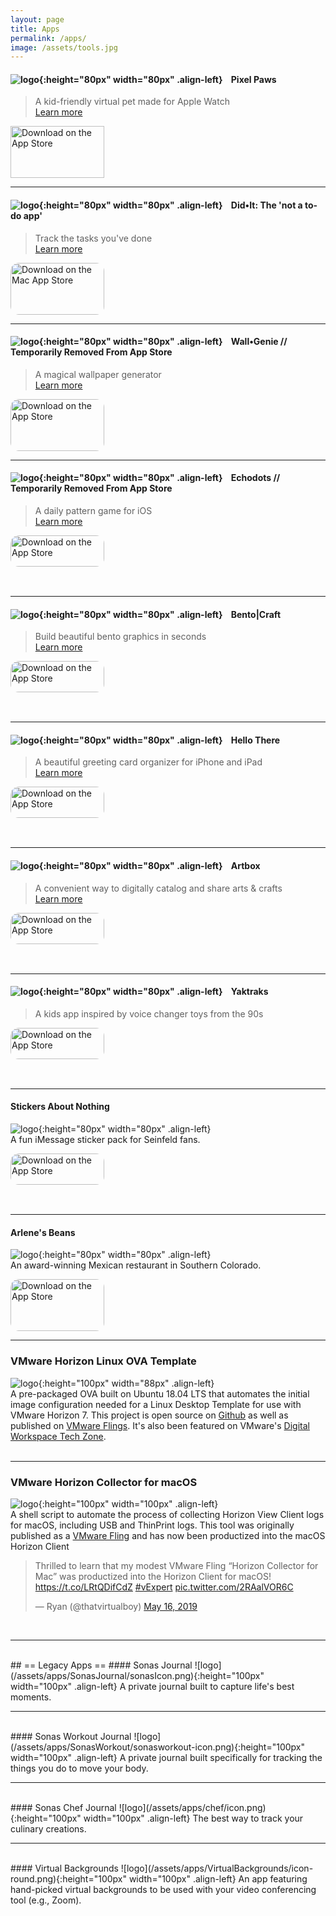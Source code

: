 ```yaml
---
layout: page
title: Apps
permalink: /apps/
image: /assets/tools.jpg
---
```


#### ![logo](/assets/images/pixelpaws/icon.png){:height="80px" width="80px" .align-left}&nbsp;&nbsp;&nbsp;&nbsp;Pixel Paws
> A kid-friendly virtual pet made for Apple Watch  
> [Learn more](https://thatvirtualboy.com/pixelpaws)  


 <a href="https://apps.apple.com/us/app/pixel-paws-virtual-pet-toy/id6743422824?itscg=30200&itsct=apps_box_badge&mttnsubad=6743422824" style="display: inline-block;">
    <img src="https://toolbox.marketingtools.apple.com/api/v2/badges/download-on-the-app-store/black/en-us?releaseDate=1745193600" alt="Download on the App Store" style="width: 150px; height: 83px; vertical-align: middle; object-fit: contain;" />
    </a>

---

#### ![logo](/assets/images/DoneApp/appicon.png){:height="80px" width="80px" .align-left}&nbsp;&nbsp;&nbsp;&nbsp;Did•It: The 'not a to-do app'
> Track the tasks you've done  
> [Learn more](https://thatvirtualboy.com/doneapp)  

<a href="https://apps.apple.com/us/app/done-not-a-to-do-app/id6503087781?mt=12&amp;itsct=apps_box_badge&amp;itscg=30200" style="display: inline-block; overflow: hidden; border-radius: 13px; width: 250px; height: 83px;"><img src="https://tools.applemediaservices.com/api/badges/download-on-the-mac-app-store/black/en-us?size=250x83&amp;releaseDate=1717027200" alt="Download on the Mac App Store" style="border-radius: 13px; width: 150px; height: 83px;"></a>

---

#### ![logo](/assets/images/WallGenie/icon-new.png){:height="80px" width="80px" .align-left}&nbsp;&nbsp;&nbsp;&nbsp;Wall•Genie // Temporarily Removed From App Store
> A magical wallpaper generator  
> [Learn more](https://thatvirtualboy.com/say-hello-to-wallgenie/)  

<a href="https://apps.apple.com/us/app/wall-genie-ai-wallpaper/id6496679681?itsct=apps_box_badge&amp;itscg=30200" style="display: inline-block; overflow: hidden; border-radius: 13px; width: 250px; height: 83px;"><img src="https://tools.applemediaservices.com/api/badges/download-on-the-app-store/black/en-us?size=250x83&amp;releaseDate=1714003200" alt="Download on the App Store" style="border-radius: 13px; width: 150px; height: 83px;"></a>

---

#### ![logo](/assets/images/Echodots/icon.png){:height="80px" width="80px" .align-left}&nbsp;&nbsp;&nbsp;&nbsp;Echodots // Temporarily Removed From App Store
> A daily pattern game for iOS  
> [Learn more](https://thatvirtualboy.com/echodots)  

<a href="https://apps.apple.com/us/app/echodots-daily-pattern-game/id6476985985?itsct=apps_box_badge&amp;itscg=30200" style="display: inline-block; overflow: hidden; border-radius: 13px; width: 250px; height: 83px;"><img src="https://tools.applemediaservices.com/api/badges/download-on-the-app-store/black/en-us?size=250x83&amp;releaseDate=1709510400" alt="Download on the App Store" style="border-radius: 13px; width: 150px; height: 50px;"></a>
<br>

---

#### ![logo](/assets/images/bento/appicon.png){:height="80px" width="80px" .align-left}&nbsp;&nbsp;&nbsp;&nbsp;Bento|Craft
> Build beautiful bento graphics in seconds  
> [Learn more](https://thatvirtualboy.com/bentocraft)  

<a href="https://apps.apple.com/us/app/bento-craft/id6468541457?itsct=apps_box_badge&amp;itscg=30200" style="display: inline-block; overflow: hidden; border-radius: 13px; width: 250px; height: 83px;"><img src="https://tools.applemediaservices.com/api/badges/download-on-the-app-store/black/en-us?size=250x83&amp;releaseDate=1697414400" alt="Download on the App Store" style="border-radius: 13px; width: 150px; height: 50px;"></a>
<br>

---


#### ![logo](/assets/apps/hellothere/icon.png){:height="80px" width="80px" .align-left}&nbsp;&nbsp;&nbsp;&nbsp;Hello There
> A beautiful greeting card organizer for iPhone and iPad  
> [Learn more](https://thatvirtualboy.com/hellothere)  

<a href="https://apps.apple.com/us/app/hello-there-greeting-cards/id1632485298?itsct=apps_box_badge&amp;itscg=30200" style="display: inline-block; overflow: hidden; border-top-left-radius: 13px; border-top-right-radius: 13px; border-bottom-right-radius: 13px; border-bottom-left-radius: 13px; width: 250px; height: 83px;"><img src="https://tools.applemediaservices.com/api/badges/download-on-the-app-store/black/en-us?size=250x83&amp;releaseDate=1586476800&h=523bfb029b0b9b44037aa61782d02b45" alt="Download on the App Store" style="border-top-left-radius: 13px; border-top-right-radius: 13px; border-bottom-right-radius: 13px; border-bottom-left-radius: 13px; width: 150px; height: 50px;"></a>
<br>

---

#### ![logo](/assets/apps/artbox/artbox2.png){:height="80px" width="80px" .align-left}&nbsp;&nbsp;&nbsp;&nbsp;Artbox
> A convenient way to digitally catalog and share arts & crafts   
> [Learn more](https://artbox.app)  

<a href="https://apps.apple.com/us/app/artbox-2/id1557964462?itsct=apps_box_badge&amp;itscg=30200" style="display: inline-block; overflow: hidden; border-top-left-radius: 13px; border-top-right-radius: 13px; border-bottom-right-radius: 13px; border-bottom-left-radius: 13px; width: 250px; height: 83px;"><img src="https://tools.applemediaservices.com/api/badges/download-on-the-app-store/black/en-us?size=250x83&amp;releaseDate=1619568000&h=592ca0fbd3178d7c7384a6379fe65c1b" alt="Download on the App Store" style="border-top-left-radius: 13px; border-top-right-radius: 13px; border-bottom-right-radius: 13px; border-bottom-left-radius: 13px; width: 150px; height: 50px;"></a>

---

#### ![logo](/assets/apps/yaktraks/icon.png){:height="80px" width="80px" .align-left}&nbsp;&nbsp;&nbsp;&nbsp;Yaktraks
> A kids app inspired by voice changer toys from the 90s  

<a href="https://apps.apple.com/us/app/yaktraks-90s-nostalgia/id1583086555?itsct=apps_box_link&itscg=30200" style="display: inline-block; overflow: hidden; border-top-left-radius: 13px; border-top-right-radius: 13px; border-bottom-right-radius: 13px; border-bottom-left-radius: 13px; width: 250px; height: 83px;"><img src="https://tools.applemediaservices.com/api/badges/download-on-the-app-store/black/en-us?size=250x83&amp;releaseDate=1619568000&h=592ca0fbd3178d7c7384a6379fe65c1b" alt="Download on the App Store" style="border-top-left-radius: 13px; border-top-right-radius: 13px; border-bottom-right-radius: 13px; border-bottom-left-radius: 13px; width: 150px; height: 50px;"></a>

---

#### Stickers About Nothing
![logo](/assets/apps/stickers/stickers-about-nothing.png){:height="80px" width="80px" .align-left}  
A fun iMessage sticker pack for Seinfeld fans.  

<a href="https://apps.apple.com/us/app/stickers-about-nothing/id1548219622?itsct=apps_box_badge&amp;itscg=30200" style="display: inline-block; overflow: hidden; border-top-left-radius: 13px; border-top-right-radius: 13px; border-bottom-right-radius: 13px; border-bottom-left-radius: 13px; width: 250px; height: 83px;"><img src="https://tools.applemediaservices.com/api/badges/download-on-the-app-store/black/en-us?size=250x83&amp;releaseDate=1610409600&h=5fd8e9f596a55a3214d74e6bc62c2f80" alt="Download on the App Store" style="border-top-left-radius: 13px; border-top-right-radius: 13px; border-bottom-right-radius: 13px; border-bottom-left-radius: 13px; width: 150px; height: 50px;"></a>

---

#### Arlene's Beans
![logo](/assets/images/arlenes-beans.png){:height="80px" width="80px" .align-left}  
An award-winning Mexican restaurant in Southern Colorado.  

<a href="https://apps.apple.com/us/app/arlenes-beans/id6450972383?itsct=apps_box_badge&amp;itscg=30200" style="display: inline-block; overflow: hidden; border-radius: 13px; width: 250px; height: 83px;"><img src="https://tools.applemediaservices.com/api/badges/download-on-the-app-store/black/en-us?size=250x83&amp;releaseDate=1691366400" alt="Download on the App Store" style="border-radius: 13px; width: 150px; height: 83px;"></a>
<br>

---

### VMware Horizon Linux OVA Template
![logo](/assets/horizon-ubuntu-ova.png){:height="100px" width="88px" .align-left}  
A pre-packaged OVA built on Ubuntu 18.04 LTS that automates the initial image configuration needed for a Linux Desktop Template for use with VMware Horizon 7. This project is open source on [Github](https://github.com/thatvirtualboy/horizon-linux-vm) as well as published on [VMware Flings](https://flings.vmware.com/horizon-ova-for-ubuntu). It's also been featured on VMware's [Digital Workspace Tech Zone](https://techzone.vmware.com/blog/featured-flings-vmware-horizon).
<br><br>

---  

### VMware Horizon Collector for macOS
![logo](/assets/hc_icon.png){:height="100px" width="100px"  .align-left}  
A shell script to automate the process of collecting Horizon View Client logs for macOS, including USB and ThinPrint logs.
This tool was originally published as a [VMware Fling](https://flings.vmware.com/horizon-collector-for-mac) and has now been productized into the macOS Horizon Client

<blockquote class="twitter-tweet"><p lang="en" dir="ltr">Thrilled to learn that my modest VMware Fling “Horizon Collector for Mac” was productized into the Horizon Client for macOS! <a href="https://t.co/LRtQDifCdZ">https://t.co/LRtQDifCdZ</a> <a href="https://twitter.com/hashtag/vExpert?src=hash&amp;ref_src=twsrc%5Etfw">#vExpert</a> <a href="https://t.co/2RAalVOR6C">pic.twitter.com/2RAalVOR6C</a></p>&mdash; Ryan (@thatvirtualboy) <a href="https://twitter.com/thatvirtualboy/status/1129125016774123520?ref_src=twsrc%5Etfw">May 16, 2019</a></blockquote> <script async src="https://platform.twitter.com/widgets.js" charset="utf-8"></script>  
<br>

---


<br>
## == Legacy Apps ==
#### Sonas Journal
![logo](/assets/apps/SonasJournal/sonasIcon.png){:height="100px" width="100px" .align-left}  
A private journal built to capture life's best moments.    

---

<br>
#### Sonas Workout Journal
![logo](/assets/apps/SonasWorkout/sonasworkout-icon.png){:height="100px" width="100px" .align-left}  
A private journal built specifically for tracking the things you do to move your body.    

---

<br>
#### Sonas Chef Journal
![logo](/assets/apps/chef/icon.png){:height="100px" width="100px" .align-left}  
The best way to track your culinary creations.   

---

<br>
#### Virtual Backgrounds
![logo](/assets/apps/VirtualBackgrounds/icon-round.png){:height="100px" width="100px"  .align-left}  
An app featuring hand-picked virtual backgrounds to be used with your video conferencing tool (e.g., Zoom).   
